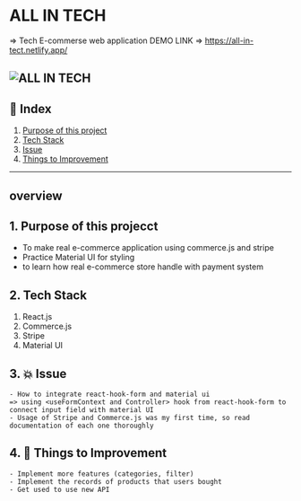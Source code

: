 # ALL IN TECH 

=> Tech E-commerse web application 
DEMO LINK => https://all-in-tect.netlify.app/

![ALL IN TECH](file:///Users/sadministrator/Desktop/%E1%84%89%E1%85%B3%E1%84%8F%E1%85%B3%E1%84%85%E1%85%B5%E1%86%AB%E1%84%89%E1%85%A3%E1%86%BA%202021-10-24%20%E1%84%8B%E1%85%A9%E1%84%92%E1%85%AE%203.11.39.png)
---

## 🔗 Index
1. [Purpose of this project](#1-Purpose-of-this-project)
2. [Tech Stack](#2-Tech-Stack)
3. [Issue](#3--Issue)
4. [Things to Improvement](#6--Things-to-Improvement)

---

## overview 


## 1. Purpose of this projecct

- To make real e-commerce application using commerce.js and stripe
- Practice Material UI for styling 
- to learn how real e-commerce store handle with payment system 



## 2. Tech Stack 

1. React.js 
2. Commerce.js
3. Stripe
4. Material UI 



## 3. 💥 Issue
    - How to integrate react-hook-form and material ui 
    => using <useFormContext and Controller> hook from react-hook-form to connect input field with material UI
    - Usage of Stripe and Commerce.js was my first time, so read documentation of each one thoroughly
  

## 4. 🚀 Things to Improvement

    - Implement more features (categories, filter) 
    - Implement the records of products that users bought 
    - Get used to use new API 


 



  
